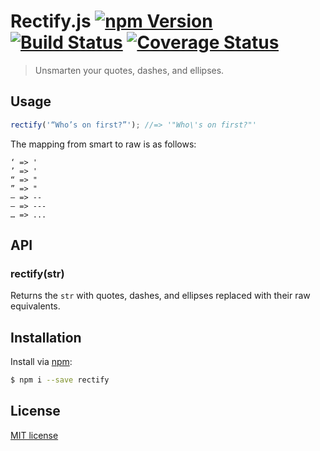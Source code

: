 # Rectify.js [![npm Version](http://img.shields.io/npm/v/rectify.svg?style=flat)](https://www.npmjs.org/package/rectify) [![Build Status](https://img.shields.io/travis/yuanqing/rectify.svg?style=flat)](https://travis-ci.org/yuanqing/rectify) [![Coverage Status](https://img.shields.io/coveralls/yuanqing/rectify.svg?style=flat)](https://coveralls.io/r/yuanqing/rectify)

> Unsmarten your quotes, dashes, and ellipses.

## Usage

```js
rectify('“Who’s on first?”'); //=> '"Who\'s on first?"'
```

The mapping from smart to raw is as follows:

```
‘ => '
’ => '
“ => "
” => "
– => --
— => ---
… => ...
```

## API

### rectify(str)

Returns the `str` with quotes, dashes, and ellipses replaced with their raw equivalents.

## Installation

Install via [npm](https://www.npmjs.org/package/rectify):

```bash
$ npm i --save rectify
```

## License

[MIT license](https://github.com/yuanqing/rectify/blob/master/LICENSE)
